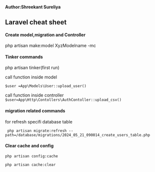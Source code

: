 #### Author:Shreekant Sureliya

## Laravel cheat sheet 

#### Create model,migration and Controller

php artisan make:model XyzModelname -mc

#### Tinker commands
php artisan tinker(first run)

call function inside model

`$user =App\Models\User::upload_user()`

call function inside controller
`$user=App\Http\Contollers\AuthContoller::upload_csv()`

#### migration related commands

for refresh specifi database table

` php artisan migrate:refresh --path=/database/migrations/2024_05_21_090014_create_users_table.php`

#### Clear cache and config


`php artisan config:cache`

`php artisan cache:clear`

